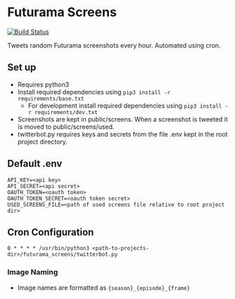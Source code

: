 # Futurama Screens
[![Build Status](https://travis-ci.com/JacobDawson98/futurama_screens.svg?branch=master)](https://travis-ci.com/JacobDawson98/futurama_screens)


Tweets random Futurama screenshots every hour. Automated using cron.

## Set up
  * Requires python3
  * Install required dependencies using `pip3 install -r requirements/base.txt`
      * For development install required dependencies using `pip3 install -r requirements/dev.txt`
  * Screenshots are kept in public/screens. When a screenshot is tweeted it is moved to public/screens/used.
  * twitterbot.py requires keys and secrets from the file .env kept in the root project directory.

## Default .env
```
API_KEY=<api key>
API_SECRET=<api secret>
OAUTH_TOKEN=<oauth token>
OAUTH_TOKEN_SECRET=<oauth token secret>
USED_SCREENS_FILE=<path of used screens file relative to root project dir>
```

## Cron Configuration
```
0 * * * * /usr/bin/python3 <path-to-projects-dir>/futurama_screens/twitterbot.py
```

### Image Naming
  * Image names are formatted as `{season}_{episode}_{frame}`
